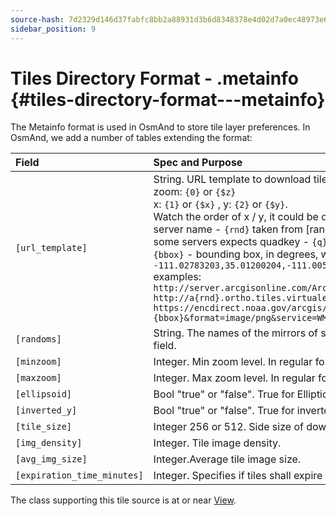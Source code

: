 ```yaml
---
source-hash: 7d2329d146d37fabfc8bb2a88931d3b6d8348378e4d02d7a0ec48973e6660cea
sidebar_position: 9
---
```


# Tiles Directory Format - .metainfo {#tiles-directory-format---metainfo}

The Metainfo format is used in OsmAnd to store tile layer preferences. In OsmAnd, we add a number of tables extending the format:

| Field | Spec and Purpose|
| :---- | :---------------|
| `[url_template]` | String. URL template to download tiles with:<br /> zoom: `{0}` or `{$z}`<br /> x: `{1}` or `{$x}` , y: `{2}` or `{$y}`.<br /> Watch the order of x / y, it could be different in the url<br />server name - `{rnd}` taken from [randoms]<br />some servers expects quadkey - `{q}` that should be used instead of XYZ<br />`{bbox}` - bounding box, in degrees, with format minLongitude,minLatitude,maxLongitude,maxLatitude, such as `-111.02783203,35.01200204,-111.00585938,35.02999637`<br />examples:<br />`http://server.arcgisonline.com/ArcGIS/rest/services/World_Imagery/MapServer/tile/{$z}/{$y}/{$x}`<br />`http://a{rnd}.ortho.tiles.virtualearth.net/tiles/a{q}.jpeg?g=700`<br />`https://encdirect.noaa.gov/arcgis/services/encdirect/enc_harbour/MapServer/WmsServer?bbox={bbox}&format=image/png&service=WMS&version=1.1.1&request=GetMap&srs=EPSG:4326&width=256&height=256&layers=0,6,11&map=&styles=` |
| `[randoms]` | String. The names of the mirrors of server. Comma-separated. One of these values will randomly replace the placeholder `{rdn}` in "url" field.|
| `[minzoom]` | Integer. Min zoom level. In regular format (OSM, Google maps).|
| `[maxzoom]` | Integer. Max zoom level. In regular format (OSM, Google maps).|
| `[ellipsoid]` | Bool "true" or "false". True for Elliptic Mercator (Yandex tiles). False for regular Spheric Web Mercator (OSM, Google maps)|
| `[inverted_y]` | Bool "true" or "false". True for inverted Y tile number (Nakarte.me tiles).|
| `[tile_size]` | Integer 256 or 512. Side size of downloading tile in px.|
| `[img_density]` | Integer. Tile image density.|
| `[avg_img_size]` | Integer.Average tile image size.|
| `[expiration_time_minutes]` | Integer. Specifies if tiles shall expire after the given number of minutes. They would still be displayed, but also re-downloaded.|

The class supporting this tile source is at or near [View](https://github.com/osmandapp/Osmand/blob/master/OsmAnd-java/src/main/java/net/osmand/map/TileSourceManager.java#L28).